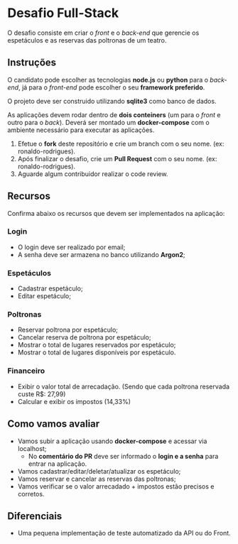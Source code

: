# Desafio Full-Stack

O desafio consiste em criar o *front* e o *back-end* que gerencie os espetáculos e as reservas das poltronas de um teatro.

## Instruções

O candidato pode escolher as tecnologias **node.js** ou **python** para o *back-end*, já para o *front-end* pode escolher o seu **framework preferido**.

O projeto deve ser construido utilizando **sqlite3** como banco de dados.

As aplicações devem rodar dentro de **dois conteiners** (um para o *front* e outro para o *back*). Deverá ser montado um **docker-compose** com o ambiente necessário para executar as aplicações.

1. Efetue o **fork** deste repositório e crie um branch com o seu nome. (ex: ronaldo-rodrigues).
2. Após finalizar o desafio, crie um **Pull Request** com o seu nome. (ex: ronaldo-rodrigues).
3. Aguarde algum contribuidor realizar o code review.

## Recursos

Confirma abaixo os recursos que devem ser implementados na aplicação:

### Login

* O login deve ser realizado por email;
* A senha deve ser armazena no banco utilizando **Argon2**;

### Espetáculos

* Cadastrar espetáculo;
* Editar espetáculo;
  
### Poltronas

* Reservar poltrona por espetáculo;
* Cancelar reserva de poltrona por espetáculo;
* Mostrar o total de lugares reservados por espetáculo;
* Mostrar o total de lugares disponíveis por espetáculo.
  
### Financeiro

* Exibir o valor total de arrecadação. (Sendo que cada poltrona reservada custe R$: 27,99)
* Calcular e exibir os impostos (14,33%)
  
## Como vamos avaliar

* Vamos subir a aplicação usando **docker-compose** e acessar via localhost;
  * No **comentário do PR** deve ser informado o **login e a senha** para entrar na aplicação.
* Vamos cadastrar/editar/deletar/atualizar os espetáculo;
* Vamos reservar e cancelar as reservas das poltronas;
* Vamos verificar se o valor arrecadado + impostos estão precisos e corretos.
  
## Diferenciais

* Uma pequena implementação de teste automatizado da API ou do Front.
  